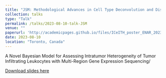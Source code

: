 ```yaml
---
title: "JSM: Methodological Advances in Cell Type Deconvolution and Discrimination"
collection: talks
type: "Talk"
permalink: /talks/2023-08-10-talk-JSM
venue: ""
paperurl: 'http://academicpages.github.io/files/ICeITH_poster_ENAR_2023_.pdf'
date: 2023-08-10
location: "Toronto, Canada"
---
```


A Novel Bayesian Model for Assessing Intratumor Heterogeneity of Tumor Infiltrating Leukocytes with Multi-Region Gene Expression Sequencing/

[Download slides here](http://academicpages.github.io/files/ICeITH_presentation_JSM.pdf)
